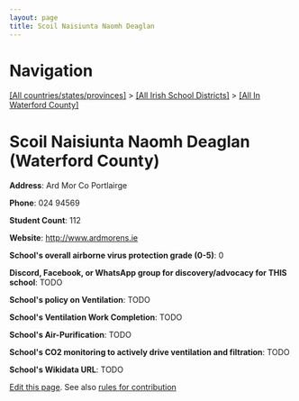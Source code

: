 ```yaml
---
layout: page
title: Scoil Naisiunta Naomh Deaglan
---
```

# Navigation

[[All countries/states/provinces]](../../..) > [[All Irish School Districts]](../..) > [[All In Waterford County]](..)

# Scoil Naisiunta Naomh Deaglan (Waterford County)

**Address**: Ard Mor Co Portlairge

**Phone**: 024 94569

**Student Count**: 112

**Website**: <http://www.ardmorens.ie>

**School's overall airborne virus protection grade (0-5)**: 0

**Discord, Facebook, or WhatsApp group for discovery/advocacy for THIS school**: TODO

**School's policy on Ventilation**: TODO

**School's Ventilation Work Completion**: TODO

**School's Air-Purification**: TODO

**School's CO2 monitoring to actively drive ventilation and filtration**: TODO

**School's Wikidata URL**: TODO


[Edit this page](https://github.com/ventilate-schools/Ireland/edit/main/./Waterford_County/Scoil_Naisiunta_Naomh_Deaglan.md). See also [rules for contribution](../../../contribution-rules/)